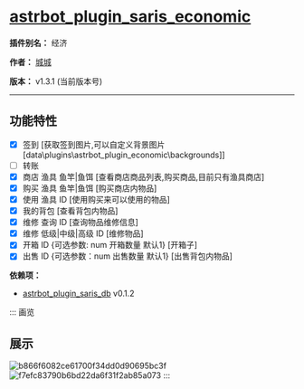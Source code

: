 
# [astrbot_plugin_saris_economic](https://github.com/chengcheng0325/astrbot_plugin_saris_economic/tree/master)

**插件别名：** 经济

**作者：** [城城](https://github.com/chengcheng0325)

**版本：** v1.3.1 (当前版本号)

---

## 功能特性

 - [x] 签到 [获取签到图片,可以自定义背景图片[data\plugins\astrbot_plugin_economic\backgrounds]]
 - [ ] 转账
 - [x] 商店 渔具 鱼竿|鱼饵 [查看商店商品列表,购买商品,目前只有渔具商店]
 - [x] 购买 渔具 鱼竿|鱼饵 [购买商店内物品]
 - [x] 使用 渔具 ID [使用购买来可以使用的物品]
 - [x] 我的背包 [查看背包内物品]
 - [x] 维修 查询 ID [查询物品维修信息]
 - [x] 维修 低级|中级|高级 ID [维修物品]
 - [x] 开箱 ID {可选参数: num 开箱数量 默认1} [开箱子]
 - [x] 出售 ID {可选参数：num 出售数量 默认1} [出售背包内物品]

**依赖项：**

*  [astrbot_plugin_saris_db](https://github.com/chengcheng0325/astrbot_plugin_saris_db) v0.1.2

::: 画览
## 展示

![b866f6082ce61700f34dd0d90695bc3f](https://github.com/user-attachments/assets/48889f42-cc2e-4eb9-b91a-884e21fac35e)
![f7efc83790b6bd22da6f31f2ab85a073](https://github.com/user-attachments/assets/403285d6-68a8-4229-9497-6694caa26959)
:::
